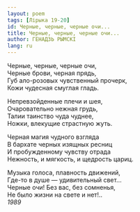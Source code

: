 ```yaml
---
layout: poem
tags: [Лірыка 19-20]
id: Черные, черные, черные очи...
title: Черные, черные, черные очи...
author: ГЕНАДЗЬ РЫМСКІ
lang: ru
---
```



Черные, черные, черные очи,  
Черные брови, черная прядь,  
Губ ало-розовых чувственный прочерк,  
Кожи чудесная смуглая гладь.  

Непревзойденные плечи и шея,  
Очаровательно нежная грудь,  
Талии таинство чуда чуднее,  
Ножки, влекущие страстную жуть.  

Черная магия чудного взгляда  
В бархате черных изящных ресниц  
И пробужденному чувству отрада  
Нежность, и мягкость, и щедрость цариц.  

Музыка голоса, плавность движений,  
Где-то в душе — удивительный свет...  
Черные очи! Без вас, без сомненья,  
Не было жизни на свете и нет!..  
*1989*  
